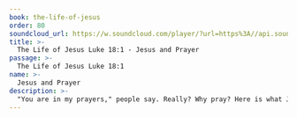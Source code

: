 ```yaml
---
book: the-life-of-jesus
order: 80
soundcloud_url: https://w.soundcloud.com/player/?url=https%3A//api.soundcloud.com/tracks/
title: >-
  The Life of Jesus Luke 18:1 - Jesus and Prayer
passage: >-
  The Life of Jesus Luke 18:1
name: >-
  Jesus and Prayer
description: >-
  "You are in my prayers," people say. Really? Why pray? Here is what Jesus taught us about prayer and his personal experience of prayer as well. The disciples said to Jesus, "Teach us to pray!"
---
```


